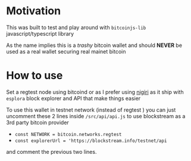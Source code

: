 # Motivation
This was built to test and play around with `bitcoinjs-lib` javascript/typescript
library

As the name implies this is a _trashy_ bitcoin wallet and should **NEVER** be
used as a real wallet securing real mainet bitcoin

# How to use
Set a regtest node using bitcoind or as I prefer using [nigiri](https://github.com/vulpemventures/nigiri) as it ship
with `esplora` block explorer and API that make things easier

To use this wallet in testnet network (instead of regtest ) you can
just uncomment these 2 lines inside `/src/api/api.js` to use blockstream as a
3rd party bitcoin provider
- `const NETWORK = bitcoin.networks.regtest`
- `const explorerUrl = 'https://blockstream.info/testnet/api`
 
and comment the previous two lines.
